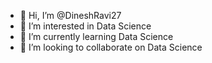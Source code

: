 - 👋 Hi, I’m @DineshRavi27
- 👀 I’m interested in Data Science
- 🌱 I’m currently learning Data Science 
- 💞️ I’m looking to collaborate on Data Science 

<!---
DineshRavi27/DineshRavi27 is a ✨ special ✨ repository because its `README.md` (this file) appears on your GitHub profile.
You can click the Preview link to take a look at your changes.
--->
